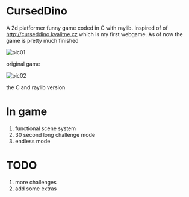 # CursedDino
A 2d platformer funny game coded in C with raylib.
Inspired of of http://curseddino.kvalitne.cz which is my first webgame.
As of now the game is pretty much finished

![pic01](https://github.com/user-attachments/assets/e50eb76e-ea0d-49db-9125-09c6a4591d61)

original game

![pic02](https://github.com/user-attachments/assets/7e14f38a-d93f-4854-b8cb-9b79bb9b9115)

the C and raylib version

# In game
1. functional scene system
2. 30 second long challenge mode
3. endless mode

# TODO
1. more challenges
2. add some extras
